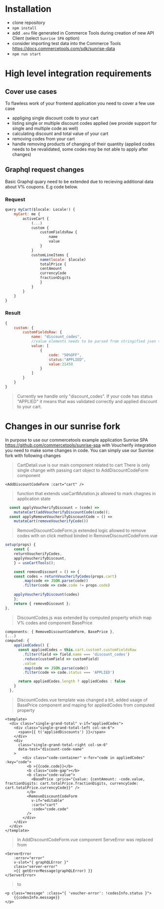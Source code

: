 # Installation

- clone repository
- `npm install`
- add `.env` file generated in Commerce Tools during creation of new API Client (select `Sunrise SPA` option)
- consider importing test data into the Commerce Tools https://docs.commercetools.com/sdk/sunrise-data
- `npm run start`


# High level integration requirements

## Cover use cases

To flawless work of your frontend application you need to cover a few use case
- appliging single discount code to your cart
- listing single or multiple discount codes applied (we provide support for single and multiple code as well) 
- calculating discount and total value of your cart
- removing codes from your cart
- handle removing products of changing of their quantity (applied codes needs to be revalidated, some codes may be not able to apply after changes)


## Graphql request changes

Basic Graphql quary need to be extended due to recieving additional data about V% coupons. E.g code below.

### Request

```js
query myCart($locale: Locale!) {
    myCart: me {
        activeCart {
            (...)
            custom {
                customFieldsRaw {
                    name
                    value
                }
            }
            customLineItems {
                name(locale: $locale)
                totalPrice {
                centAmount
                currencyCode
                fractionDigits
                }
            }
        }
    }
}
```

### Result

```js
{
    custom: {
        customFieldsRaw: {
            name: "discount_codes",
            //value elements needs to be parsed from stringified json to object
            value: [
                {
                    code: "50%OFF",
                    status:"APPLIED",
                    value:21450
                }
            ]
        }
    }
}
```

> Currently we handle only "discount_codes". If your code has status "APPLIED" it means that was validated correctly and applied discount to your cart.



# Changes in our sunrise fork

In purpose to use our commercetools example application Sunrise SPA https://github.com/commercetools/sunrise-spa with Voucherify integration
you need to make some changes in code. You can simply use our Sunrise fork with following changes


> CartDetail.vue is our main component related to cart There is only single change with passing cart object to AddDiscountCodeForm component
```vue
<AddDiscountCodeForm :cart="cart" />
```

> function that extends useCartMutation.js allowed to mark chagnes in application state

```js
  const applyVoucherifyDiscount = (code) =>
    mutateCart(addVoucherifyDiscountCode(code)); 
  const applyRemoveVoucherifyDiscountCode = () => 
    mutateCart(removeVoucherifyCode()) 
```

> RemoveDiscountCodeForm.js extended logic allowed to remove codes with on click method binded in RemoveDiscountCodeForm.vue
```js 
setup(props) {
    const {
    returnVoucherifyCodes,
    applyVoucherifyDiscount,
    } = useCartTools();

    const removeDiscount = () => {
    const codes = returnVoucherifyCodes(props.cart)
        .map(code => JSON.parse(code))
        .filter(code => code.code != props.code)
        
    applyVoucherifyDiscount(codes)
    };
    return { removeDiscount };
},
```

> DiscountCodes.js was extended by computed property which map V% codes and component BasePrice
```js
components: { RemoveDiscountCodeForm, BasePrice },
(...)
computed: {
    appliedCodes() {
      const appliedCodes = this.cart.custom?.customFieldsRaw
        .filter(field => field.name === 'discount_codes')
        .reduce(customField => customField)
        .value
        .map(code => JSON.parse(code))
        .filter(code => code.status === 'APPLIED')

      return appliedCodes.length ? appliedCodes : false
    }
  },
```


> DiscountCodes.vue template was changed a bit, added usage of BasePrice component and maping for appliedCodes from computed property
```vue
<template>
  <div class="single-grand-total" v-if="appliedCodes">
    <div class="single-grand-total-left col-sm-6">
      <span>{{ t('appliedDiscounts') }}</span>
    </div>
    <div
      class="single-grand-total-right col-sm-6"
      data-test="discount-code-name"
    >
        <div class="code-container" v-for="code in appliedCodes" :key="code">
          <b >{{code.code}}</b>
          <b class="code-gap"></b>
          <b class="code-value">
            <BasePrice :price="{value: {centAmount: -code.value, fractionDigits: cart.totalPrice.fractionDigits, currencyCode: cart.totalPrice.currencyCode}}" />
          </b>
          <RemoveDiscountCodeForm
            v-if="editable"
            :cart="cart"
            :code="code.code"
          />
        </div>
    </div>
  </div>
</template>
```

> In AddDiscountCodeForm.vue component ServeError was replaced from
```vue
<ServerError
    :error="error"
    v-slot="{ graphQLError }"
    class="server-error"
    >{{ getErrorMessage(graphQLError) }}
</ServerError>
```
> to
```vue
<p class="message" :class="{ 'voucher-error': !codesInfo.status }">
    {{codesInfo.message}}
</p>
```

